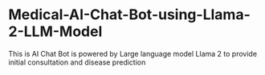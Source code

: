 # Medical-AI-Chat-Bot-using-Llama-2-LLM-Model
This is AI Chat Bot is powered by Large language model Llama 2 to provide initial consultation and disease prediction
